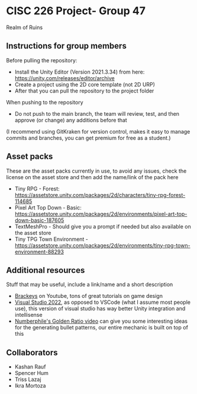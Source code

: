 # CISC 226 Project- Group 47
Realm of Ruins

## Instructions for group members
Before pulling the repository:
* Install the Unity Editor (Version 2021.3.34) from here: https://unity.com/releases/editor/archive
* Create a project using the 2D core template (not 2D URP)
* After that you can pull the repository to the project folder

When pushing to the repository
* Do not push to the main branch, the team will review, test, and then approve (or change) any additions before that

(I recommend using GitKraken for version control, makes it easy to manage commits and branches, you can get premium for free as a student.)

## Asset packs
These are the asset packs currently in use, to avoid any issues, check the license on the asset store and then add the name/link of the pack here
* Tiny RPG - Forest: https://assetstore.unity.com/packages/2d/characters/tiny-rpg-forest-114685
* Pixel Art Top Down - Basic: https://assetstore.unity.com/packages/2d/environments/pixel-art-top-down-basic-187605
* TextMeshPro - Should give you a prompt if needed but also available on the asset store
* Tiny TPG Town Environment - https://assetstore.unity.com/packages/2d/environments/tiny-rpg-town-environment-88293

## Additional resources
Stuff that may be useful, include a link/name and a short description
* [Brackeys](https://www.youtube.com/@Brackeys) on Youtube, tons of great tutorials on game design
* [Visual Studio 2022](https://visualstudio.microsoft.com/downloads/), as opposed to VSCode (what I assume most people use), this version of visual studio has way better Unity integration and intellisense
* [Numberphile's Golden Ratio video]() can give you some interesting ideas for the generating bullet patterns, our entire mechanic is built on top of this

## Collaborators
* Kashan Rauf
* Spencer Hum
* Triss Lazaj
* Ikra Mortoza
